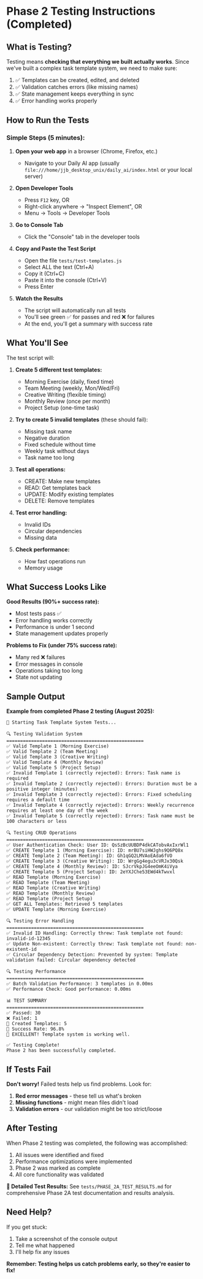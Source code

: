 # Phase 2 Testing Instructions (Completed)

## What is Testing?

Testing means **checking that everything we built actually works**. Since we've built a complex task template system, we need to make sure:

1. ✅ Templates can be created, edited, and deleted
2. ✅ Validation catches errors (like missing names)
3. ✅ State management keeps everything in sync
4. ✅ Error handling works properly

## How to Run the Tests

### Simple Steps (5 minutes):

1. **Open your web app** in a browser (Chrome, Firefox, etc.)
   - Navigate to your Daily AI app (usually `file:///home/jjb_desktop_unix/daily_ai/index.html` or your local server)

2. **Open Developer Tools**
   - Press `F12` key, OR
   - Right-click anywhere → "Inspect Element", OR  
   - Menu → Tools → Developer Tools

3. **Go to Console Tab**
   - Click the "Console" tab in the developer tools

4. **Copy and Paste the Test Script**
   - Open the file `tests/test-templates.js` 
   - Select ALL the text (Ctrl+A)
   - Copy it (Ctrl+C)
   - Paste it into the console (Ctrl+V)
   - Press Enter

5. **Watch the Results**
   - The script will automatically run all tests
   - You'll see green ✅ for passes and red ❌ for failures
   - At the end, you'll get a summary with success rate

## What You'll See

The test script will:

1. **Create 5 different test templates:**
   - Morning Exercise (daily, fixed time)
   - Team Meeting (weekly, Mon/Wed/Fri)
   - Creative Writing (flexible timing)
   - Monthly Review (once per month)
   - Project Setup (one-time task)

2. **Try to create 5 invalid templates** (these should fail):
   - Missing task name
   - Negative duration
   - Fixed schedule without time
   - Weekly task without days
   - Task name too long

3. **Test all operations:**
   - CREATE: Make new templates
   - READ: Get templates back
   - UPDATE: Modify existing templates
   - DELETE: Remove templates

4. **Test error handling:**
   - Invalid IDs
   - Circular dependencies
   - Missing data

5. **Check performance:**
   - How fast operations run
   - Memory usage

## What Success Looks Like

**Good Results (90%+ success rate):**
- Most tests pass ✅
- Error handling works correctly
- Performance is under 1 second
- State management updates properly

**Problems to Fix (under 75% success rate):**
- Many red ❌ failures
- Error messages in console
- Operations taking too long
- State not updating

## Sample Output

**Example from completed Phase 2 testing (August 2025):**

```
🧪 Starting Task Template System Tests...

🔍 Testing Validation System
==================================================
✅ Valid Template 1 (Morning Exercise)
✅ Valid Template 2 (Team Meeting)
✅ Valid Template 3 (Creative Writing)  
✅ Valid Template 4 (Monthly Review)
✅ Valid Template 5 (Project Setup)
✅ Invalid Template 1 (correctly rejected): Errors: Task name is required
✅ Invalid Template 2 (correctly rejected): Errors: Duration must be a positive integer (minutes)
✅ Invalid Template 3 (correctly rejected): Errors: Fixed scheduling requires a default time
✅ Invalid Template 4 (correctly rejected): Errors: Weekly recurrence requires at least one day of the week
✅ Invalid Template 5 (correctly rejected): Errors: Task name must be 100 characters or less

🔍 Testing CRUD Operations
==================================================
✅ User Authentication Check: User ID: QsSzBcUUBDP4dkCATobvAxIxrWl1
✅ CREATE Template 1 (Morning Exercise): ID: mrBU7siHWJghs9Q6PQ8x
✅ CREATE Template 2 (Team Meeting): ID: Gh1qGQ2LMVAoEAda6fVO
✅ CREATE Template 3 (Creative Writing): ID: WrgGg4egu3cVRJx30Qsk
✅ CREATE Template 4 (Monthly Review): ID: SJcrVkpJG4eeOmK4iVya
✅ CREATE Template 5 (Project Setup): ID: 2eYXJChe53EWd4kTwvxl
✅ READ Template (Morning Exercise)
✅ READ Template (Team Meeting)
✅ READ Template (Creative Writing)
✅ READ Template (Monthly Review)
✅ READ Template (Project Setup)
✅ GET ALL Templates: Retrieved 5 templates
✅ UPDATE Template (Morning Exercise)

🔍 Testing Error Handling
==================================================
✅ Invalid ID Handling: Correctly threw: Task template not found: invalid-id-12345
✅ Update Non-existent: Correctly threw: Task template not found: non-existent-id
✅ Circular Dependency Detection: Prevented by system: Template validation failed: Circular dependency detected

🔍 Testing Performance
==================================================
✅ Batch Validation Performance: 3 templates in 0.00ms
✅ Performance Check: Good performance: 0.00ms

📊 TEST SUMMARY
==================================================
✅ Passed: 30
❌ Failed: 1  
📝 Created Templates: 5
🎯 Success Rate: 96.8%
🎉 EXCELLENT! Template system is working well.

✅ Testing Complete!
Phase 2 has been successfully completed.
```

## If Tests Fail

**Don't worry!** Failed tests help us find problems. Look for:

1. **Red error messages** - these tell us what's broken
2. **Missing functions** - might mean files didn't load
3. **Validation errors** - our validation might be too strict/loose

## After Testing

When Phase 2 testing was completed, the following was accomplished:
1. All issues were identified and fixed
2. Performance optimizations were implemented
3. Phase 2 was marked as complete
4. All core functionality was validated

**📄 Detailed Test Results:** See `tests/PHASE_2A_TEST_RESULTS.md` for comprehensive Phase 2A test documentation and results analysis.

## Need Help?

If you get stuck:
1. Take a screenshot of the console output
2. Tell me what happened
3. I'll help fix any issues

**Remember: Testing helps us catch problems early, so they're easier to fix!**